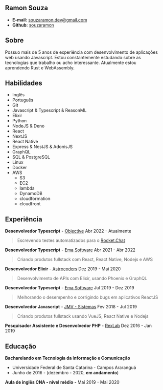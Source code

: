 ## Ramon Souza

- **E-mail:** souzaramon.dev@gmail.com<br>
- **Github:** [souzaramon](https://github.com/souzaramon)

## Sobre

Possuo mais de 5 anos de experiência com desenvolvimento de aplicações web usando Javascript. Estou constantemente estudando sobre as tecnologias que trabalho ou acho interessante. Atualmente estou aprendendo Rust e WebAssembly.

## Habilidades

- Inglês
- Português
- Git
- Javascript & Typescript & ReasonML
- Elixir
- Python
- NodeJS & Deno
- React
- NextJS
- React Native
- Express & NestJS & AdonisJS
- GraphQL
- SQL & PostgreSQL
- Linux
- Docker
- AWS
  - S3
  - EC2
  - lambda
  - DynamoDB
  - cloudformation
  - cloudfront

## Experiência

**Desenvolvedor Typescript** - [Objective](https://www.objective.com.br/) Abr 2022 - Atualmente<br>

> Escrevendo testes automatizados para o [Rocket.Chat](https://rocket.chat/)

**Desenvolvedor Typescript** - [Ema Software](https://ema.net.br/) Abr 2021 - Abr 2022<br>

> Criando produtos fullstack com React, React Native, Nodejs e AWS

**Desenvolvedor Elixir** - [Astrocoders](https://astrocoders.com/) Dez 2019 - Mai 2020<br>

> Desenvolvimento de APIs com Elixir, usando Phoenix e GraphQL

**Desenvolvedor Typescript** - [Ema Software](https://ema.net.br/) Jul 2019 - Dez 2019<br>

> Melhorando o desempenho e corrigindo bugs em aplicativos ReactJS

**Desenvolvedor Javascript** - [JMV - Sistemas](sgap.com.br) Fev 2018 - Jul 2019<br>

> Criando produtos fullstack usando VueJS, React Native e Nodejs

**Pesquisador Assistente e Desenvolvedor PHP** - [RexLab](rexlab.ufsc.br) Dez 2016 - Jan 2019<br>

## Educação

**Bacharelando em Tecnologia da Informação e Comunicação**

- Universidade Federal de Santa Catarina - Campos Araranguá
- Junho de 2016 - (dezembro - 2020, **em andamento**)

**Aula de inglês CNA - nível médio** - Mai 2019 - Mai 2020
